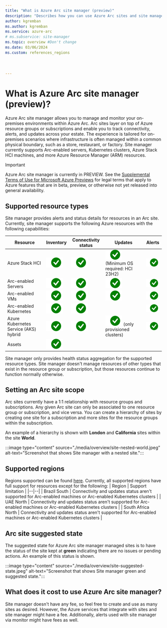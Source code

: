 ```yaml
---
title: "What is Azure Arc site manager (preview)"
description: "Describes how you can use Azure Arc sites and site manager to monitor and manage physical and logical resources, focused on edge scenarios."
author: kgremban
ms.author: kgremban
ms.service: azure-arc
# ms.subservice: site-manager
ms.topic: overview #Don't change
ms.date: 03/06/2024
ms.custom: references_regions



---
```


# What is Azure Arc site manager (preview)?

Azure Arc site manager allows you to manage and monitor your on-premises environments within Azure Arc. Arc sites layer on top of Azure resource groups or subscriptions and enable you to track connectivity, alerts, and updates across your estate. The experience is tailored for on-premises scenarios where infrastructure is often managed within a common physical boundary, such as a store, restaurant, or factory. Site manager currently supports Arc-enabled servers, Kubernetes clusters, Azure Stack HCI machines, and more Azure Resource Manager (ARM) resources.

> [!IMPORTANT]
> Azure Arc site manager is currently in PREVIEW.
> See the [Supplemental Terms of Use for Microsoft Azure Previews](https://azure.microsoft.com/support/legal/preview-supplemental-terms/) for legal terms that apply to Azure features that are in beta, preview, or otherwise not yet released into general availability.

## Supported resource types

Site manager provides alerts and status details for resources in an Arc site. Currently, site manager supports the following Azure resources with the following capabilities:

| Resource | Inventory | Connectivity status | Updates | Alerts |
| -------- | --------- | ------------------- | ------- | ------ |
| Azure Stack HCI | ![Checkmark icon - Inventory status supported for Azure Stack HCI.](./media/overview/yes-icon.svg) | ![Checkmark icon - Connectivity status supported for Azure Stack HCI.](./media/overview/yes-icon.svg) | ![Checkmark icon - Updates supported for Azure Stack HCI.](./media/overview/yes-icon.svg) (Minimum OS required: HCI 23H2) | ![Checkmark icon - Alerts supported for Azure Stack HCI.](./media/overview/yes-icon.svg) |
| Arc-enabled Servers | ![Checkmark icon - Inventory status supported for Arc for Servers.](./media/overview/yes-icon.svg) | ![Checkmark icon - Connectivity status supported for Arc for Servers.](./media/overview/yes-icon.svg) | ![Checkmark icon - Updates supported for Arc for Servers.](./media/overview/yes-icon.svg) | ![Checkmark icon - Alerts supported for Arc for Servers.](./media/overview/yes-icon.svg) |
| Arc-enabled VMs | ![Checkmark icon - Inventory status supported for Arc VMs.](./media/overview/yes-icon.svg) | ![Checkmark icon - Connectivity status supported for Arc VMs.](./media/overview/yes-icon.svg) | ![Checkmark icon - Update status supported for Arc VMs.](./media/overview/yes-icon.svg) | ![Checkmark icon - Alerts supported for Arc VMs.](./media/overview/yes-icon.svg) |
| Arc-enabled Kubernetes | ![Checkmark icon - Inventory status supported for Arc enabled Kubernetes.](./media/overview/yes-icon.svg) | ![Checkmark icon - Connectivity status supported for Arc enabled Kubernetes.](./media/overview/yes-icon.svg) |  | ![Checkmark icon - Alerts supported for Arc enabled Kubernetes.](./media/overview/yes-icon.svg) |
| Azure Kubernetes Service (AKS) hybrid | ![Checkmark icon - Inventory status supported for AKS.](./media/overview/yes-icon.svg) | ![Checkmark icon - Connectivity status supported for AKS.](./media/overview/yes-icon.svg) | ![Checkmark icon - Update status supported for AKS.](./media/overview/yes-icon.svg) (only provisioned clusters) | ![Checkmark icon - Alerts supported for AKS.](./media/overview/yes-icon.svg) |
| Assets | ![Checkmark icon - Inventory status supported for Assets.](./media/overview/yes-icon.svg) |  |  |  |

Site manager only provides health status aggregation for the supported resource types. Site manager doesn't manage resources of other types that exist in the resource group or subscription, but those resources continue to function normally otherwise.

## Setting an Arc site scope

Arc sites currently have a 1:1 relationship with resource groups and subscriptions. Any given Arc site can only be associated to one resource group or subscription, and vice versa. You can create a hierarchy of sites by creating one site for a subscription and more sites for the resource groups within the subscription.

An example of a hierarchy is shown with **London** and **California** sites within the site **World**.

:::image type="content" source="./media/overview/site-nested-world.jpeg" alt-text="Screenshot that shows Site manager with a nested site.":::

## Supported regions

Regions supported can be found [here](https://azure.microsoft.com/explore/global-infrastructure/products-by-region/?products=azure-arc&regions=all). Currently, all supported regions have full support for resources except for the following:
| Region | Support limitation |
|--|--|
| Brazil South | Connectivity and updates status aren't supported for Arc-enabled machines or Arc-enabled Kubernetes clusters |
| UAE North | Connectivity and updates status aren't supported for Arc-enabled machines or Arc-enabled Kubernetes clusters |
| South Africa North | Connectivity and updates status aren't supported for Arc-enabled machines or Arc-enabled Kubernetes clusters |

## Arc site suggested state

The suggested state for Azure Arc site manager managed sites is to have the status of the site kept at **green** indicating there are no issues or pending actions. An example of this status is shown.

:::image type="content" source="./media/overview/site-suggested-state.jpeg" alt-text="Screenshot that shows Site manager green and suggested state.":::

## What does it cost to use Azure Arc site manager?

Site manager doesn't have any fee, so feel free to create and use as many sites as desired. However, the Azure services that integrate with sites and site manager might have a fee. Additionally, alerts used with site manager via monitor might have fees as well.
